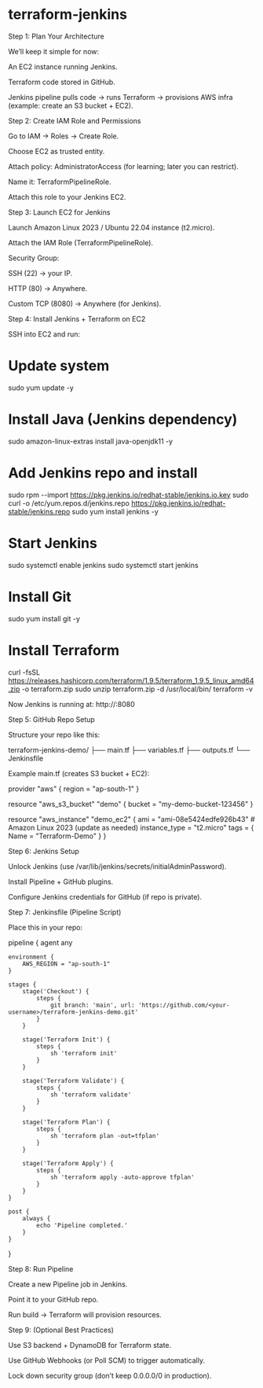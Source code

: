 # terraform-jenkins

Step 1: Plan Your Architecture

We’ll keep it simple for now:

An EC2 instance running Jenkins.

Terraform code stored in GitHub.

Jenkins pipeline pulls code → runs Terraform → provisions AWS infra (example: create an S3 bucket + EC2).

Step 2: Create IAM Role and Permissions

Go to IAM → Roles → Create Role.

Choose EC2 as trusted entity.

Attach policy: AdministratorAccess (for learning; later you can restrict).

Name it: TerraformPipelineRole.

Attach this role to your Jenkins EC2.

Step 3: Launch EC2 for Jenkins

Launch Amazon Linux 2023 / Ubuntu 22.04 instance (t2.micro).

Attach the IAM Role (TerraformPipelineRole).

Security Group:

SSH (22) → your IP.

HTTP (80) → Anywhere.

Custom TCP (8080) → Anywhere (for Jenkins).

Step 4: Install Jenkins + Terraform on EC2

SSH into EC2 and run:

# Update system
sudo yum update -y

# Install Java (Jenkins dependency)
sudo amazon-linux-extras install java-openjdk11 -y

# Add Jenkins repo and install
sudo rpm --import https://pkg.jenkins.io/redhat-stable/jenkins.io.key
sudo curl -o /etc/yum.repos.d/jenkins.repo https://pkg.jenkins.io/redhat-stable/jenkins.repo
sudo yum install jenkins -y

# Start Jenkins
sudo systemctl enable jenkins
sudo systemctl start jenkins

# Install Git
sudo yum install git -y

# Install Terraform
curl -fsSL https://releases.hashicorp.com/terraform/1.9.5/terraform_1.9.5_linux_amd64.zip -o terraform.zip
sudo unzip terraform.zip -d /usr/local/bin/
terraform -v


Now Jenkins is running at:
http://<EC2-Public-IP>:8080

Step 5: GitHub Repo Setup

Structure your repo like this:

terraform-jenkins-demo/
 ├── main.tf
 ├── variables.tf
 ├── outputs.tf
 └── Jenkinsfile


Example main.tf (creates S3 bucket + EC2):

provider "aws" {
  region = "ap-south-1"
}

resource "aws_s3_bucket" "demo" {
  bucket = "my-demo-bucket-123456"
}

resource "aws_instance" "demo_ec2" {
  ami           = "ami-08e5424edfe926b43" # Amazon Linux 2023 (update as needed)
  instance_type = "t2.micro"
  tags = {
    Name = "Terraform-Demo"
  }
}

Step 6: Jenkins Setup

Unlock Jenkins (use /var/lib/jenkins/secrets/initialAdminPassword).

Install Pipeline + GitHub plugins.

Configure Jenkins credentials for GitHub (if repo is private).

Step 7: Jenkinsfile (Pipeline Script)

Place this in your repo:

pipeline {
    agent any

    environment {
        AWS_REGION = "ap-south-1"
    }

    stages {
        stage('Checkout') {
            steps {
                git branch: 'main', url: 'https://github.com/<your-username>/terraform-jenkins-demo.git'
            }
        }

        stage('Terraform Init') {
            steps {
                sh 'terraform init'
            }
        }

        stage('Terraform Validate') {
            steps {
                sh 'terraform validate'
            }
        }

        stage('Terraform Plan') {
            steps {
                sh 'terraform plan -out=tfplan'
            }
        }

        stage('Terraform Apply') {
            steps {
                sh 'terraform apply -auto-approve tfplan'
            }
        }
    }

    post {
        always {
            echo 'Pipeline completed.'
        }
    }
}

Step 8: Run Pipeline

Create a new Pipeline job in Jenkins.

Point it to your GitHub repo.

Run build → Terraform will provision resources.

Step 9: (Optional Best Practices)

Use S3 backend + DynamoDB for Terraform state.

Use GitHub Webhooks (or Poll SCM) to trigger automatically.

Lock down security group (don’t keep 0.0.0.0/0 in production).